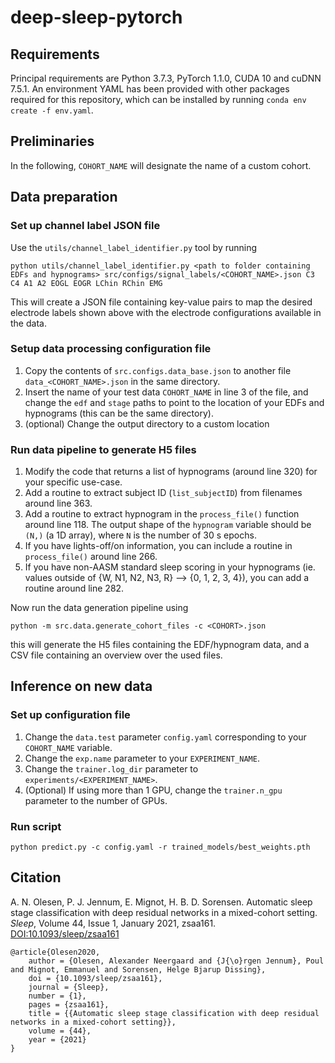 # deep-sleep-pytorch
<!-- Dasdf;lkj -->
<!-- ========== -->

## Requirements
Principal requirements are Python 3.7.3, PyTorch 1.1.0, CUDA 10 and cuDNN 7.5.1.
An environment YAML has been provided with other packages required for this repository, which can be installed by running `conda env create -f env.yaml`.

## Preliminaries
In the following, `COHORT_NAME` will designate the name of a custom cohort.

## Data preparation

### Set up channel label JSON file
Use the `utils/channel_label_identifier.py` tool by running
```
python utils/channel_label_identifier.py <path to folder containing EDFs and hypnograms> src/configs/signal_labels/<COHORT_NAME>.json C3 C4 A1 A2 EOGL EOGR LChin RChin EMG
```
This will create a JSON file containing key-value pairs to map the desired electrode labels shown above with the electrode configurations available in the data.

### Setup data processing configuration file
1. Copy the contents of `src.configs.data_base.json` to another file `data_<COHORT_NAME>.json` in the same directory.
2. Insert the name of your test data `COHORT_NAME` in line 3 of the file, and change the `edf` and `stage` paths to point to the location of your EDFs and hypnograms (this can be the same directory).
3. (optional) Change the output directory to a custom location

### Run data pipeline to generate H5 files
1. Modify the code that returns a list of hypnograms (around line 320) for your specific use-case.
2. Add a routine to extract subject ID (`list_subjectID`) from filenames around line 363.
3. Add a routine to extract hypnogram in the `process_file()` function around line 118. The output shape of the `hypnogram` variable should be `(N,)` (a 1D array), where `N` is the number of 30 s epochs.
4. If you have lights-off/on information, you can include a routine in `process_file()` around line 266.
5. If you have non-AASM standard sleep scoring in your hypnograms (ie. values outside of {W, N1, N2, N3, R} --> {0, 1, 2, 3, 4}), you can add a routine around line 282.

Now run the data generation pipeline using
```
python -m src.data.generate_cohort_files -c <COHORT>.json
```
this will generate the H5 files containing the EDF/hypnogram data, and a CSV file containing an overview over the used files.

## Inference on new data
### Set up configuration file
1. Change the `data.test` parameter `config.yaml` corresponding to your `COHORT_NAME` variable.
2. Change the `exp.name` parameter to your `EXPERIMENT_NAME`.
3. Change the `trainer.log_dir` parameter to `experiments/<EXPERIMENT_NAME>`.
4. (Optional) If using more than 1 GPU, change the `trainer.n_gpu` parameter to the number of GPUs.

### Run script
```
python predict.py -c config.yaml -r trained_models/best_weights.pth
```

## Citation
A. N. Olesen, P. J. Jennum, E. Mignot, H. B. D. Sorensen. Automatic sleep stage classification with deep residual networks in a mixed-cohort setting. *Sleep*, Volume 44, Issue 1, January 2021, zsaa161. [DOI:10.1093/sleep/zsaa161](https://doi.org/10.1093/sleep/zsaa161)
```
@article{Olesen2020,
    author = {Olesen, Alexander Neergaard and {J{\o}rgen Jennum}, Poul and Mignot, Emmanuel and Sorensen, Helge Bjarup Dissing},
    doi = {10.1093/sleep/zsaa161},
    journal = {Sleep},
    number = {1},
    pages = {zsaa161},
    title = {{Automatic sleep stage classification with deep residual networks in a mixed-cohort setting}},
    volume = {44},
    year = {2021}
}
```
